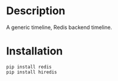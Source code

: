 Description
===========

A generic timeline, Redis backend timeline.

Installation
===========

    pip install redis
    pip install hiredis
